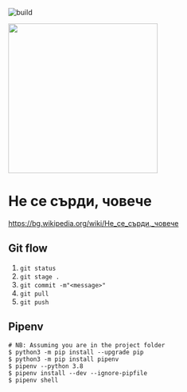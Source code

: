 ![build](https://github.com/mapto/4oBe4e/workflows/build/badge.svg)

<img src="https://i.ibb.co/6HMkNLY/1551803344-ne-se-surdi.jpg" width="300">

# Не се сърди, човече

https://bg.wikipedia.org/wiki/Не_се_сърди,_човече

## Git flow

1. ```git status```
1. ```git stage .```
1. ```git commit -m"<message>"```
1. ```git pull```
1. ```git push```

## Pipenv

```
# NB: Assuming you are in the project folder
$ python3 -m pip install --upgrade pip
$ python3 -m pip install pipenv
$ pipenv --python 3.8
$ pipenv install --dev --ignore-pipfile
$ pipenv shell
```
